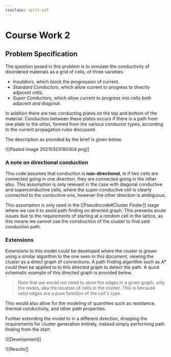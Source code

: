 ```yaml
---
cssclass: split-pdf
---
```



# Course Work 2

## Problem Specification

The question posed in this problem is to simulate the conductivity of disordered materials as a grid of cells, of three varieties: 

- *Insulators*, which block the progression of current.
- *Standard Conductors*, which allow current to progress to directly adjacent cells.
- *Super Conductors*, which allow current to progress into cells both adjacent *and* diagonal.

In addition there are two conducting plates on the top and bottom of the material. Conduction between these plates occurs if there is a path from one plate to the other, formed from the various conductor types, according to the current propagation rules discussed.

The description as provided by the brief is given below.

![[Pasted image 20210323180304.png]]

### A note on directional conduction

This code assumes that conduction is **non-directional**, ie if two cells are connected going in one direction, they are connected going in the other also. This assumption is only relevant in the case with diagonal conductive and superconductive cells, where the super-conductive cell is clearly connected to the conductive one, however the other direction is ambiguous.

This assumption is only used in the [[Pseudocode#Cluster Finder]] stage where we use it to avoid path finding on directed graph. This presents acute issues due to the requirements of starting at a *random* cell in the lattice, as this means we cannot use the construction of the cluster to find said conduction path.

### Extensions

Extensions to this model could be developed where the cluster is grown using a similar algorithm to the one seen in this document, viewing the cluster as a direct graph of connections. A path finding algorithm such as A* could then be applied to to this directed graph to detect the path. A quick schematic example of this directed graph is provided below.

> Note that we would not need to store the edges in a given graph, only the nodes, aka the location of cells in the cluster. This is because valid edges are a pure function of the cell's type.

This would also allow for the modeling of quantities such as resistance, thermal conductivity, and other path properties. 

Further extending the model to in a different direction, dropping the requirements for cluster generation entirely, instead simply performing path finding from the start




![[Development]]

![[Results]]

